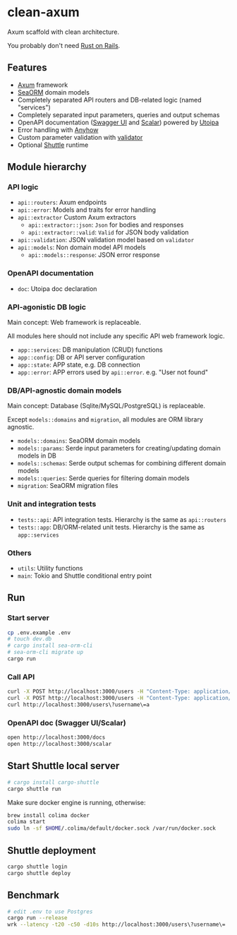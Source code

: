 # clean-axum

Axum scaffold with clean architecture.

You probably don't need [Rust on Rails](https://github.com/loco-rs/loco).

## Features

- [Axum](https://github.com/tokio-rs/axum) framework
- [SeaORM](https://github.com/SeaQL/sea-orm) domain models
- Completely separated API routers and DB-related logic (named "services")
- Completely separated input parameters, queries and output schemas
- OpenAPI documentation ([Swagger UI](https://clean-axum.shuttleapp.rs/docs) and [Scalar](https://clean-axum.shuttleapp.rs/scalar)) powered by [Utoipa](https://github.com/juhaku/utoipa)
- Error handling with [Anyhow](https://github.com/dtolnay/anyhow)
- Custom parameter validation with [validator](https://github.com/Keats/validator)
- Optional [Shuttle](https://www.shuttle.rs/) runtime

## Module hierarchy

### API logic

- `api::routers`: Axum endpoints
- `api::error`: Models and traits for error handling
- `api::extractor` Custom Axum extractors
  - `api::extractor::json`: `Json` for bodies and responses
  - `api::extractor::valid`: `Valid` for JSON body validation
- `api::validation`: JSON validation model based on `validator`
- `api::models`: Non domain model API models
  - `api::models::response`: JSON error response

### OpenAPI documentation

- `doc`: Utoipa doc declaration

### API-agonistic DB logic

Main concept: Web framework is replaceable.

All modules here should not include any specific API web framework logic.

- `app::services`: DB manipulation (CRUD) functions
- `app::config`: DB or API server configuration
- `app::state`: APP state, e.g. DB connection
- `app::error`: APP errors used by `api::error`. e.g. "User not found"

### DB/API-agnostic domain models

Main concept: Database (Sqlite/MySQL/PostgreSQL) is replaceable.

Except `models::domains` and `migration`, all modules are ORM library agnostic.

- `models::domains`: SeaORM domain models
- `models::params`: Serde input parameters for creating/updating domain models in DB
- `models::schemas`: Serde output schemas for combining different domain models
- `models::queries`: Serde queries for filtering domain models
- `migration`: SeaORM migration files

### Unit and integration tests

- `tests::api`: API integration tests. Hierarchy is the same as `api::routers`
- `tests::app`: DB/ORM-related unit tests. Hierarchy is the same as `app::services`

### Others

- `utils`: Utility functions
- `main`: Tokio and Shuttle conditional entry point

## Run

### Start server

```bash
cp .env.example .env
# touch dev.db
# cargo install sea-orm-cli
# sea-orm-cli migrate up
cargo run
```

### Call API

```bash
curl -X POST http://localhost:3000/users -H "Content-Type: application/json" -d '{"username":"aaa"}'
curl -X POST http://localhost:3000/users -H "Content-Type: application/json" -d '{"username":"abc"}'
curl http://localhost:3000/users\?username\=a
```

### OpenAPI doc (Swagger UI/Scalar)

```bash
open http://localhost:3000/docs
open http://localhost:3000/scalar
```

## Start Shuttle local server

```bash
# cargo install cargo-shuttle
cargo shuttle run
```

Make sure docker engine is running, otherwise:

```bash
brew install colima docker
colima start
sudo ln -sf $HOME/.colima/default/docker.sock /var/run/docker.sock
```

## Shuttle deployment

```bash
cargo shuttle login
cargo shuttle deploy
```

## Benchmark

```bash
# edit .env to use Postgres
cargo run --release
wrk --latency -t20 -c50 -d10s http://localhost:3000/users\?username\=
```
